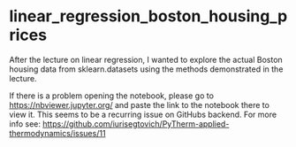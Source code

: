 # linear_regression_boston_housing_prices
After the lecture on linear regression, I wanted to explore the actual Boston housing data from sklearn.datasets using the methods demonstrated in the lecture.

If there is a problem opening the notebook, please go to https://nbviewer.jupyter.org/ and paste the link to the notebook there to view it.
This seems to be a recurring issue on GitHubs backend. For more info see: 
https://github.com/iurisegtovich/PyTherm-applied-thermodynamics/issues/11 
